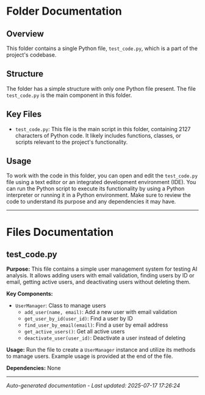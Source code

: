 # Folder Documentation

## Overview
This folder contains a single Python file, `test_code.py`, which is a part of the project's codebase.

## Structure
The folder has a simple structure with only one Python file present. The file `test_code.py` is the main component in this folder.

## Key Files
- `test_code.py`: This file is the main script in this folder, containing 2127 characters of Python code. It likely includes functions, classes, or scripts relevant to the project's functionality.

## Usage
To work with the code in this folder, you can open and edit the `test_code.py` file using a text editor or an integrated development environment (IDE). You can run the Python script to execute its functionality by using a Python interpreter or running it in a Python environment. Make sure to review the code to understand its purpose and any dependencies it may have.

---

# Files Documentation

## test_code.py

**Purpose:** This file contains a simple user management system for testing AI analysis. It allows adding users with email validation, finding users by ID or email, getting active users, and deactivating users without deleting them.

**Key Components:**
- `UserManager`: Class to manage users
  - `add_user(name, email)`: Add a new user with email validation
  - `get_user_by_id(user_id)`: Find a user by ID
  - `find_user_by_email(email)`: Find a user by email address
  - `get_active_users()`: Get all active users
  - `deactivate_user(user_id)`: Deactivate a user instead of deleting

**Usage:** Run the file to create a `UserManager` instance and utilize its methods to manage users. Example usage is provided at the end of the file.

**Dependencies:** None

---
*Auto-generated documentation - Last updated: 2025-07-17 17:26:24*
